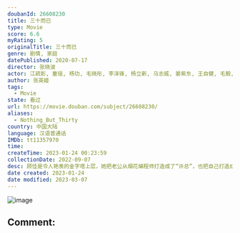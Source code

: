 ```yaml
---
doubanId: 26608230
title: 三十而已
type: Movie
score: 6.6
myRating: 5
originalTitle: 三十而已
genre: 剧情, 家庭
datePublished: 2020-07-17
director: 张晓波
actor: 江疏影, 童瑶, 杨玏, 毛晓彤, 李泽锋, 杨立新, 马志威, 晏紫东, 王自健, 毛毅, 周澄奥, 高海宁, 张月, 陈天雨, 宋哲为, 关晓彤, 卜冠今, 李庚希, 董思怡, 吴冕, 徐敏, 田岷, 蔡纲, 江柏萱, 戴娇倩, 杨新鸣, 红花, 柳珊, 贾顺治, 余骁睿, 康可人, 杨雨婷, 杨琼, 张彤, 上官瞳, 田瑞, 蔡蝶, 韩姝妹, 蒋昌建, 郑晓钟, 傅淼, 田依桐, 卫莱, 张书弘, 谢承颖, 杨柳青, 白茹, 罗俪馨, 尹菲菲, 茹天, 王潇淇, 王仁君, 大力, 张静静, 艾佳妮, 金晖, 张璐瑶, 徐晟, 徐风, 赵千紫, 王箫淇, 冯悠苒, 王坤, 刘旬
author: 张英姬
tags:
  - Movie
state: 看过
url: https://movie.douban.com/subject/26608230/
aliases:
  - Nothing_But_Thirty
country: 中国大陆
language: 汉语普通话
IMDb: tt11357970
time: 
createTime: 2023-01-24 00:23:59
collectionDate: 2022-09-07
desc: 顾佳是令人艳羡的金字塔上层，她把老公从烟花编程师打造成了“许总”，也把自己打造成了里外一把手的全职太太。然而当这个家有了入侵者，顾佳没有逃避。王漫妮则是特立独行的叛逆者，深信自己既有颜值又有脑子，永远...
date created: 2023-01-24
date modified: 2023-03-07
---
```


![image](p2614081670.jpg)

Comment:
---
